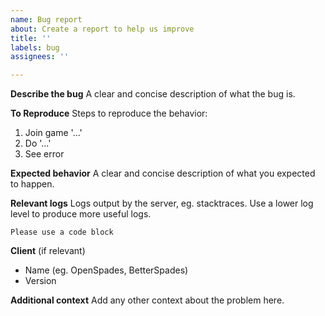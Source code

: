 ```yaml
---
name: Bug report
about: Create a report to help us improve
title: ''
labels: bug
assignees: ''

---
```


**Describe the bug**
A clear and concise description of what the bug is.

**To Reproduce**
Steps to reproduce the behavior:
1. Join game '...'
2. Do '...'
3. See error

**Expected behavior**
A clear and concise description of what you expected to happen.

**Relevant logs**
Logs output by the server, eg. stacktraces. Use a lower log level to produce more useful logs.
```
Please use a code block
```

**Client** (if relevant)
 - Name (eg. OpenSpades, BetterSpades)
 - Version

**Additional context**
Add any other context about the problem here.
